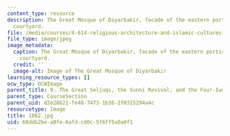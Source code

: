 ```yaml
---
content_type: resource
description: The Great Mosque of Diyarbakir, facade of the eastern portico onto the
  courtyard.
file: /media/courses/4-614-religious-architecture-and-islamic-cultures-fall-2002/68ddb2bea0fe6afdcd0c5f6ff5a0a0f1_1062.jpg
file_type: image/jpeg
image_metadata:
  caption: The Great Mosque of Diyarbakir, facade of the eastern portico onto the
    courtyard.
  credit: ''
  image-alt: Image of The Great Mosque of Diyarbakir
learning_resource_types: []
ocw_type: OCWImage
parent_title: 9. The Great Seljuqs, the Sunni Revival, and the Four-Iwan Plan
parent_type: CourseSection
parent_uid: d2e28b21-fe48-7473-1b36-2f0315294a4c
resourcetype: Image
title: 1062.jpg
uid: 68ddb2be-a0fe-6afd-cd0c-5f6ff5a0a0f1
---
```

